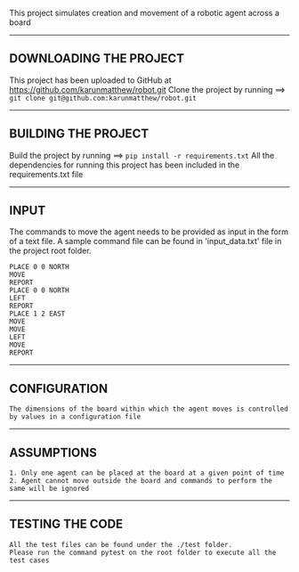 This project simulates creation and movement of a robotic agent across a board

-----------------------
DOWNLOADING THE PROJECT
-----------------------

This project has been uploaded to GitHub at https://github.com/karunmatthew/robot.git
Clone the project by running  ==> ```git clone git@github.com:karunmatthew/robot.git```


--------------------
BUILDING THE PROJECT
--------------------

Build the project by running   ==>  ```pip install -r requirements.txt```
All the dependencies for running this project has been included in the requirements.txt file


-----
INPUT
-----

The commands to move the agent needs to be provided as input in the form of a text file.
A sample command file can be found in 'input_data.txt' file in the project root folder.
```
PLACE 0 0 NORTH
MOVE
REPORT
PLACE 0 0 NORTH
LEFT
REPORT
PLACE 1 2 EAST
MOVE
MOVE
LEFT
MOVE
REPORT
```

-------------
CONFIGURATION
-------------
```
The dimensions of the board within which the agent moves is controlled by values in a configuration file
```

-----------
ASSUMPTIONS
-----------
```
1. Only one agent can be placed at the board at a given point of time
2. Agent cannot move outside the board and commands to perform the same will be ignored
```

----------------
TESTING THE CODE
----------------
```
All the test files can be found under the ./test folder.
Please run the command pytest on the root folder to execute all the test cases
```